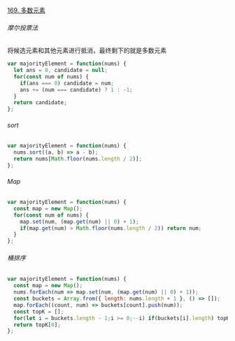 [169. 多数元素](https://leetcode.cn/problems/majority-element/description/?envType=study-plan-v2&envId=top-100-liked)

###### 摩尔投票法

将候选元素和其他元素进行抵消，最终剩下的就是多数元素

```javascript
var majorityElement = function(nums) {
  let ans = 0, candidate = null;
  for(const num of nums) {
    if(ans === 0) candidate = num;
    ans += (num === candidate) ? 1 : -1;
  }
  return candidate;
};
```

###### sort

```javascript
var majorityElement = function(nums) {
  nums.sort((a, b) => a - b);
  return nums[Math.floor(nums.length / 2)];
};
```

###### Map

```javascript
var majorityElement = function(nums) {
  const map = new Map();
  for(const num of nums) {
    map.set(num, (map.get(num) || 0) + 1);
    if(map.get(num) > Math.floor(nums.length / 2)) return num;
  }
};
```

###### 桶排序

```javascript
var majorityElement = function(nums) {
  const map = new Map();
  nums.forEach(num => map.set(num, (map.get(num) || 0) + 1));
  const buckets = Array.from({ length: nums.length + 1 }, () => []);
  map.forEach((count, num) => buckets[count].push(num));
  const topK = [];
  for(let i = buckets.length - 1;i >= 0;--i) if(buckets[i].length) topK.push(...buckets[i]);
  return topK[0];
};
```
